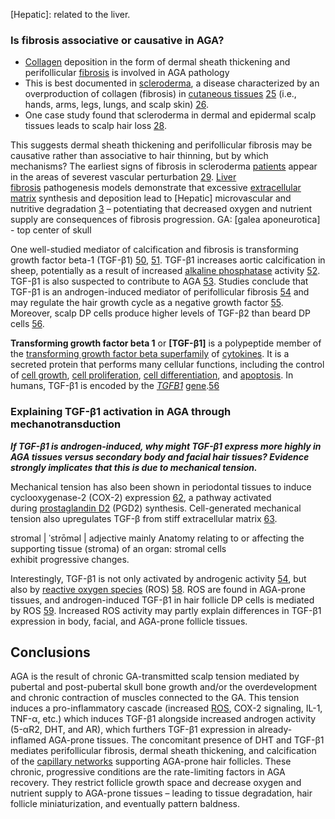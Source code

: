[Hepatic]: related to the liver. 

### Is fibrosis associative or causative in AGA?
- [Collagen](https://www.sciencedirect.com/topics/biochemistry-genetics-and-molecular-biology/collagen "Learn more about Collagen from ScienceDirect's AI-generated Topic Pages") deposition in the form of dermal sheath thickening and perifollicular [fibrosis](https://www.sciencedirect.com/topics/pharmacology-toxicology-and-pharmaceutical-science/fibrosis "Learn more about fibrosis from ScienceDirect's AI-generated Topic Pages") is involved in AGA pathology
- This is best documented in [scleroderma](https://www.sciencedirect.com/topics/medicine-and-dentistry/scleroderma "Learn more about scleroderma from ScienceDirect's AI-generated Topic Pages"), a disease characterized by an overproduction of collagen (fibrosis) in [cutaneous tissues](https://www.sciencedirect.com/topics/medicine-and-dentistry/skin "Learn more about cutaneous tissues from ScienceDirect's AI-generated Topic Pages") [25](https://www.sciencedirect.com/science/article/pii/S0306987717310411#b0125) (i.e., hands, arms, legs, lungs, and scalp skin) [26](https://www.sciencedirect.com/science/article/pii/S0306987717310411#b0130).
- One case study found that scleroderma in dermal and epidermal scalp tissues leads to scalp hair loss [28](https://www.sciencedirect.com/science/article/pii/S0306987717310411#b0140).

This suggests dermal sheath thickening and perifollicular fibrosis may be causative rather than associative to hair thinning, but by which mechanisms? The earliest signs of fibrosis in scleroderma [patients](https://www.sciencedirect.com/topics/medicine-and-dentistry/patient "Learn more about patients from ScienceDirect's AI-generated Topic Pages") appear in the areas of severest vascular perturbation [29](https://www.sciencedirect.com/science/article/pii/S0306987717310411#b0145). [Liver fibrosis](https://www.sciencedirect.com/topics/medicine-and-dentistry/liver-fibrosis "Learn more about Liver fibrosis from ScienceDirect's AI-generated Topic Pages") pathogenesis models demonstrate that excessive [extracellular matrix](https://www.sciencedirect.com/topics/medicine-and-dentistry/extracellular-matrix "Learn more about extracellular matrix from ScienceDirect's AI-generated Topic Pages") synthesis and deposition lead to [Hepatic] microvascular and nutritive degradation [3](https://www.sciencedirect.com/science/article/pii/S0306987717310411#b0150) – potentiating that decreased oxygen and nutrient supply are consequences of fibrosis progression.
GA: [galea aponeurotica] - top center of skull

One well-studied mediator of calcification and fibrosis is transforming growth factor beta-1 (TGF-β1) [50](https://www.sciencedirect.com/science/article/pii/S0306987717310411#b0250), [51](https://www.sciencedirect.com/science/article/pii/S0306987717310411#b0255). TGF-β1 increases aortic calcification in sheep, potentially as a result of increased [alkaline phosphatase](https://www.sciencedirect.com/topics/medicine-and-dentistry/alkaline-phosphatase "Learn more about alkaline phosphatase from ScienceDirect's AI-generated Topic Pages") activity [52](https://www.sciencedirect.com/science/article/pii/S0306987717310411#b0260). TGF-β1 is also suspected to contribute to AGA [53](https://www.sciencedirect.com/science/article/pii/S0306987717310411#b0265). Studies conclude that TGF-β1 is an androgen-induced mediator of perifollicular fibrosis [54](https://www.sciencedirect.com/science/article/pii/S0306987717310411#b0270) and may regulate the hair growth cycle as a negative growth factor [55](https://www.sciencedirect.com/science/article/pii/S0306987717310411#b0275). Moreover, scalp DP cells produce higher levels of TGF-β2 than beard DP cells [56](https://www.sciencedirect.com/science/article/pii/S0306987717310411#b0280).

**Transforming growth factor beta 1** or **[TGF-β1]** is a polypeptide member of the [transforming growth factor beta superfamily](https://en.wikipedia.org/wiki/Transforming_growth_factor_beta_superfamily "Transforming growth factor beta superfamily") of [cytokines](https://en.wikipedia.org/wiki/Cytokine "Cytokine"). It is a secreted protein that performs many cellular functions, including the control of [cell growth](https://en.wikipedia.org/wiki/Cell_growth "Cell growth"), [cell proliferation](https://en.wikipedia.org/wiki/Cell_proliferation "Cell proliferation"), [cell differentiation](https://en.wikipedia.org/wiki/Cell_differentiation "Cell differentiation"), and [apoptosis](https://en.wikipedia.org/wiki/Apoptosis "Apoptosis"). In humans, TGF-β1 is encoded by the _[TGFB1](https://www.genenames.org/tools/search/#!/genes?query=TGFB1)_ [gene](https://en.wikipedia.org/wiki/Gene "Gene").[5](https://en.wikipedia.org/wiki/TGF_beta_1#cite_note-pmid10631145-5)[6](https://en.wikipedia.org/wiki/TGF_beta_1#cite_note-pmid10843814-6)

### Explaining TGF-β1 activation in AGA through mechanotransduction

***If TGF-β1 is androgen-induced, why might TGF-β1 express more highly in AGA tissues versus secondary body and facial hair tissues? Evidence strongly implicates that this is due to mechanical tension.***

Mechanical tension has also been shown in periodontal tissues to induce cyclooxygenase-2 (COX-2) expression [62](https://www.sciencedirect.com/science/article/pii/S0306987717310411#b0310), a pathway activated during [prostaglandin D2](https://www.sciencedirect.com/topics/medicine-and-dentistry/prostaglandin-d2 "Learn more about prostaglandin D2 from ScienceDirect's AI-generated Topic Pages") (PGD2) synthesis. Cell-generated mechanical tension also upregulates TGF-β from stiff extracellular matrix [63](https://www.sciencedirect.com/science/article/pii/S0306987717310411#b0315).

stromal | ˈstrōməl | adjective mainly Anatomy relating to or affecting the supporting tissue (stroma) of an organ: stromal cells exhibit progressive changes.

Interestingly, TGF-β1 is not only activated by androgenic activity [54](https://www.sciencedirect.com/science/article/pii/S0306987717310411#b0270), but also by [reactive oxygen species](https://www.sciencedirect.com/topics/medicine-and-dentistry/reactive-oxygen-species "Learn more about reactive oxygen species from ScienceDirect's AI-generated Topic Pages") (ROS) [58](https://www.sciencedirect.com/science/article/pii/S0306987717310411#b0290). ROS are found in AGA-prone tissues, and androgen-induced TGF-β1 in hair follicle DP cells is mediated by ROS [59](https://www.sciencedirect.com/science/article/pii/S0306987717310411#b0295). Increased ROS activity may partly explain differences in TGF-β1 expression in body, facial, and AGA-prone follicle tissues.

## Conclusions
AGA is the result of chronic GA-transmitted scalp tension mediated by pubertal and post-pubertal skull bone growth and/or the overdevelopment and chronic contraction of muscles connected to the GA. This tension induces a pro-inflammatory cascade (increased [ROS](https://www.sciencedirect.com/topics/medicine-and-dentistry/reactive-oxygen-species "Learn more about ROS from ScienceDirect's AI-generated Topic Pages"), COX-2 signaling, IL-1, TNF-α, etc.) which induces TGF-β1 alongside increased androgen activity (5-αR2, DHT, and AR), which furthers TGF-β1 expression in already-inflamed AGA-prone tissues. The concomitant presence of DHT and TGF-β1 mediates perifollicular fibrosis, dermal sheath thickening, and calcification of the [capillary networks](https://www.sciencedirect.com/topics/medicine-and-dentistry/capillary-network "Learn more about capillary networks from ScienceDirect's AI-generated Topic Pages") supporting AGA-prone hair follicles. These chronic, progressive conditions are the rate-limiting factors in AGA recovery. They restrict follicle growth space and decrease oxygen and nutrient supply to AGA-prone tissues – leading to tissue degradation, hair follicle miniaturization, and eventually pattern baldness.
